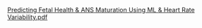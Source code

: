 [Predicting Fetal Health & ANS Maturation Using ML & Heart Rate Variability.pdf](https://github.com/user-attachments/files/21714453/Predicting.Fetal.Health.ANS.Maturation.Using.ML.Heart.Rate.Variability.pdf)
